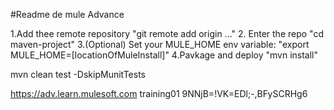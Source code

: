 #Readme de mule Advance

1.Add thee remote repository "git remote add origin ..."
2. Enter the repo "cd maven-project"
3.(Optional) Set your MULE_HOME env variable: "export MULE_HOME=[locationOfMuleInstall]"
4.Pavkage and deploy "mvn install"


mvn clean test -DskipMunitTests


https://adv.learn.mulesoft.com
training01
9NNjB=!VK=EDl;-,BFySCRHg6